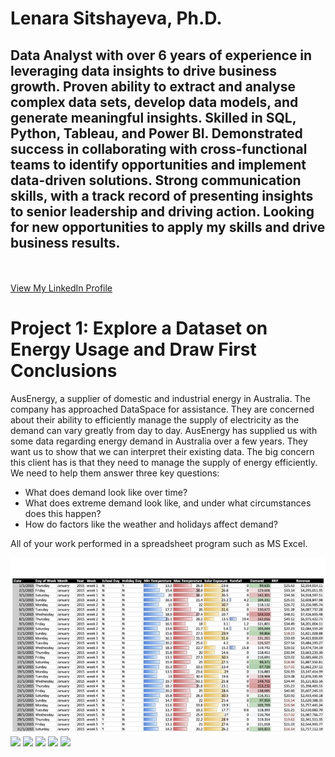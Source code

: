# Lenara Sitshayeva, Ph.D. 
## Data Analyst with over 6 years of experience in leveraging data insights to drive business growth. Proven ability to extract and analyse complex data sets, develop data models, and generate meaningful insights. Skilled in SQL, Python, Tableau, and Power BI. Demonstrated success in collaborating with cross-functional teams to identify opportunities and implement data-driven solutions. Strong communication skills, with a track record of presenting insights to senior leadership and driving action. Looking for new opportunities to apply my skills and drive business results. 
  <br><br>
  <a href="https://www.linkedin.com/in/lenara-sitshayeva/">View My LinkedIn Profile</a> 
  
  # Project 1: Explore a Dataset on Energy Usage and Draw First Conclusions
  
  AusEnergy, a supplier of domestic and industrial energy in Australia. The company has approached DataSpace for assistance. They are concerned about their ability to efficiently manage the supply of electricity as the demand can vary greatly from day to day.
  AusEnergy has supplied us with some data regarding energy demand in Australia over a few years. They want us to show that we can interpret their existing data.
  The big concern this client has is that they need to manage the supply of energy efficiently.
We need to help them answer three key questions:
* What does demand look like over time?
* What does extreme demand look like, and under what circumstances does this happen?
* How do factors like the weather and holidays affect demand?

All of your work performed in a spreadsheet program such as MS Excel.

![](https://github.com/sitshayeva/lenara.github.io/blob/main/images/project_1/1.1.jpg)
![](https://github.com/sitshayeva/lenara.github.io/blob/main/images/project_1/1.2.jpg)
![](https://github.com/sitshayeva/lenara.github.io/blob/main/images/project_1/1.3.jpg)
![](https://github.com/sitshayeva/lenara.github.io/blob/main/images/project_1/1.4.jpg)
![](https://github.com/sitshayeva/lenara.github.io/blob/main/images/project_1/1.5.jpg)
![](https://github.com/sitshayeva/lenara.github.io/blob/main/images/project_1/1.6.jpg)
